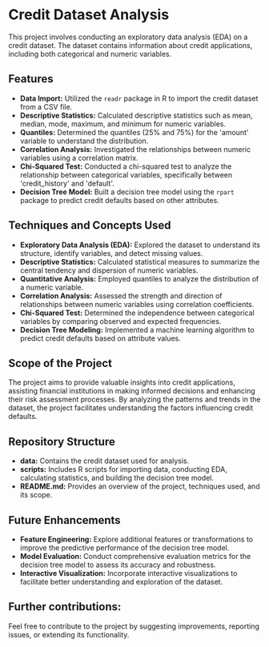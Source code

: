# Credit Dataset Analysis

This project involves conducting an exploratory data analysis (EDA) on a credit dataset. The dataset contains information about credit applications, including both categorical and numeric variables.

## Features

- **Data Import:** Utilized the `readr` package in R to import the credit dataset from a CSV file.
- **Descriptive Statistics:** Calculated descriptive statistics such as mean, median, mode, maximum, and minimum for numeric variables.
- **Quantiles:** Determined the quantiles (25% and 75%) for the 'amount' variable to understand the distribution.
- **Correlation Analysis:** Investigated the relationships between numeric variables using a correlation matrix.
- **Chi-Squared Test:** Conducted a chi-squared test to analyze the relationship between categorical variables, specifically between 'credit_history' and 'default'.
- **Decision Tree Model:** Built a decision tree model using the `rpart` package to predict credit defaults based on other attributes.

## Techniques and Concepts Used

- **Exploratory Data Analysis (EDA):** Explored the dataset to understand its structure, identify variables, and detect missing values.
- **Descriptive Statistics:** Calculated statistical measures to summarize the central tendency and dispersion of numeric variables.
- **Quantitative Analysis:** Employed quantiles to analyze the distribution of a numeric variable.
- **Correlation Analysis:** Assessed the strength and direction of relationships between numeric variables using correlation coefficients.
- **Chi-Squared Test:** Determined the independence between categorical variables by comparing observed and expected frequencies.
- **Decision Tree Modeling:** Implemented a machine learning algorithm to predict credit defaults based on attribute values.

## Scope of the Project

The project aims to provide valuable insights into credit applications, assisting financial institutions in making informed decisions and enhancing their risk assessment processes. By analyzing the patterns and trends in the dataset, the project facilitates understanding the factors influencing credit defaults.

## Repository Structure

- **data:** Contains the credit dataset used for analysis.
- **scripts:** Includes R scripts for importing data, conducting EDA, calculating statistics, and building the decision tree model.
- **README.md:** Provides an overview of the project, techniques used, and its scope.

## Future Enhancements

- **Feature Engineering:** Explore additional features or transformations to improve the predictive performance of the decision tree model.
- **Model Evaluation:** Conduct comprehensive evaluation metrics for the decision tree model to assess its accuracy and robustness.
- **Interactive Visualization:** Incorporate interactive visualizations to facilitate better understanding and exploration of the dataset.

## Further contributions:
Feel free to contribute to the project by suggesting improvements, reporting issues, or extending its functionality.


